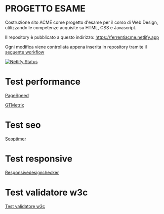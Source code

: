 

# PROGETTO ESAME
Costruzione sito ACME come progetto d'esame per il corso di Web Design, utilizzando le competenze acquisite su HTML, CSS e Javascript.

Il repository è pubblicato a questo indirizzo: https://ferrentiacme.netlify.app

Ogni modifica viene controllata appena inserita in repository tramite il [seguente workflow](https://github.com/federica100/sito-Acme/blob/main/.github/workflows/main.yml)

[![Netlify Status](https://api.netlify.com/api/v1/badges/87c9fde5-bc4a-412e-9603-c263285d2962/deploy-status)](https://app.netlify.com/sites/progettoesame/deploys)

# Test performance
[PageSpeed](https://pagespeed.web.dev/report?url=https%3A%2F%2Fferrentiacme.netlify.app%2F)

[GTMetrix](https://gtmetrix.com/reports/github-netlify-boilerplate.netlify.app/6oLETqoh/)

# Test seo
[Seoptimer](https://www.seoptimer.com/github-netlify-boilerplate.netlify.app)

# Test responsive
[Responsivedesignchecker](https://responsivedesignchecker.com/checker.php?url=https%3A%2F%2Fgithub-netlify-boilerplate.netlify.app%2Facme-home.html&width=1400&height=700)

# Test validatore w3c
[Test validatore w3c](https://validator.w3.org)
